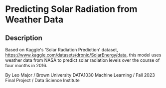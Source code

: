 # Predicting Solar Radiation from Weather Data 
## Description
Based on Kaggle's 'Solar Radiation Prediction' dataset, https://www.kaggle.com/datasets/dronio/SolarEnergy/data, this model uses weather data from NASA to predict solar radiation levels over the course of four months in 2016. 


By Leo Major
/
Brown University DATA1030 Machine Learning
/
Fall 2023 Final Project
/
Data Science Institute

